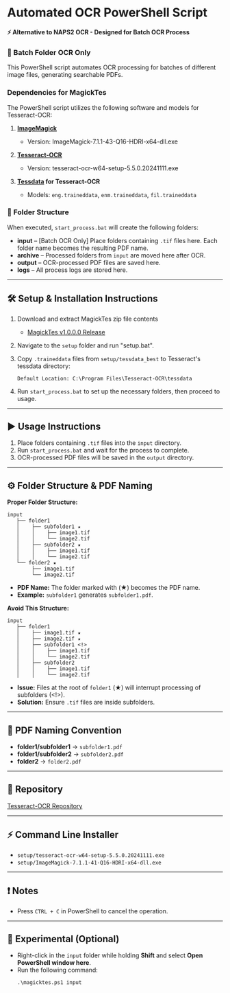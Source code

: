 # Automated OCR PowerShell Script

**⚡ Alternative to NAPS2 OCR - Designed for Batch OCR Process**

### 🚀 Batch Folder OCR Only

This PowerShell script automates OCR processing for batches of different image files, generating searchable PDFs.

### Dependencies for MagickTes

The PowerShell script utilizes the following software and models for Tesseract-OCR:

1. **[ImageMagick](https://imagemagick.org/script/download.php)**  
   - Version: ImageMagick-7.1.1-43-Q16-HDRI-x64-dll.exe  

2. **[Tesseract-OCR](https://github.com/UB-Mannheim/tesseract/wiki)**  
   - Version: tesseract-ocr-w64-setup-5.5.0.20241111.exe  

3. **[Tessdata](https://github.com/tesseract-ocr/tessdata/tree/main) for Tesseract-OCR**  
   - Models: `eng.traineddata`, `enm.traineddata`, `fil.traineddata`  

### 📂 Folder Structure
When executed, `start_process.bat` will create the following folders:

- **input** – [Batch OCR Only] Place folders containing `.tif` files here. Each folder name becomes the resulting PDF name.
- **archive** – Processed folders from `input` are moved here after OCR.
- **output** – OCR-processed PDF files are saved here.
- **logs** – All process logs are stored here.

---
## 🛠️ Setup & Installation Instructions

1. Download and extract MagickTes zip file contents
   - [MagickTes v1.0.0.0 Release](https://github.com/NeoMatrix14241/magicktes/releases/tag/MagickTes-v1.0.0.0)

2. Navigate to the `setup` folder and run "setup.bat".

3. Copy `.traineddata` files from `setup/tessdata_best` to Tesseract's tessdata directory:
   ```
   Default Location: C:\Program Files\Tesseract-OCR\tessdata
   ```
4. Run `start_process.bat` to set up the necessary folders, then proceed to usage.

---
## ▶️ Usage Instructions

1. Place folders containing `.tif` files into the `input` directory.
2. Run `start_process.bat` and wait for the process to complete.
3. OCR-processed PDF files will be saved in the `output` directory.

---
## ⚙️ Folder Structure & PDF Naming

**Proper Folder Structure:**
```
input
   ├── folder1
   │    ├── subfolder1 ★
   │    │    ├── image1.tif
   │    │    └── image2.tif
   │    ├── subfolder2 ★
   │    │    ├── image1.tif
   │    │    └── image2.tif
   └── folder2 ★
        ├── image1.tif
        └── image2.tif
```
- **PDF Name:** The folder marked with (★) becomes the PDF name.
- **Example:** `subfolder1` generates `subfolder1.pdf`.

**Avoid This Structure:**
```
input
   ├── folder1
   │    ├── image1.tif ★
   │    ├── image2.tif ★
   │    ├── subfolder1 <!>
   │    │    ├── image1.tif
   │    │    └── image2.tif
   │    ├── subfolder2
   │    │    ├── image1.tif
   │    │    └── image2.tif
```
- **Issue:** Files at the root of `folder1` (★) will interrupt processing of subfolders (<!>).
- **Solution:** Ensure `.tif` files are inside subfolders.

---
## 📄 PDF Naming Convention

- **folder1/subfolder1** → `subfolder1.pdf`
- **folder1/subfolder2** → `subfolder2.pdf`
- **folder2** → `folder2.pdf`

---
## 🔗 Repository
[Tesseract-OCR Repository](https://github.com/tesseract-ocr/tesseract)

---
## ⚡ Command Line Installer
- `setup/tesseract-ocr-w64-setup-5.5.0.20241111.exe`
- `setup/ImageMagick-7.1.1-41-Q16-HDRI-x64-dll.exe`

---
## ❗ Notes
- Press `CTRL + C` in PowerShell to cancel the operation.

---
## 🧪 Experimental (Optional)
- Right-click in the `input` folder while holding **Shift** and select **Open PowerShell window here**.
- Run the following command:
   ```
   .\magicktes.ps1 input
   ```
